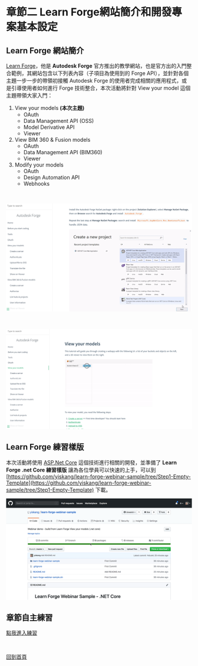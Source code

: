 # 章節二 Learn Forge網站簡介和開發專案基本設定

## Learn Forge 網站簡介

[Learn Forge](https://learnforge.autodesk.io/#/?id=learn-autodesk-forge)，他是 **Autodesk Forge** 官方推出的教學網站，也是官方出的入門整合範例，其網站包含以下列表內容（子項目為使用到的 Forge API），並針對各個主題一步一步的帶領初接觸 Autodesk Forge 的使用者完成相關的應用程式，或是引導使用者如何進行 Forge 技術整合，本次活動將針對 View your model 這個主題帶領大家入門：

1. View your models **(本次主題)**
   - OAuth
   - Data Management API (OSS)
   - Model Derivative API
   - Viewer
2. View BIM 360 & Fusion models
   - OAuth
   - Data Management API (BIM360)
   - Viewer
3. Modify your models
   - OAuth
   - Design Automation API
   - Webhooks

<br/>

![alt Learn Forge Website Intro.-1](img/learn-forge-website-into-1.png)

<br/>

![alt Learn Forge Website Intro.-2](img/learn-forge-website-into-2.png)

## Learn Forge 練習樣版

本次活動將使用 [ASP.Net Core](https://zh.wikipedia.org/zh-tw/ASP.NET_Core) 這個技術進行相關的開發，並準備了 **Learn Forge .net Core 練習樣版** 讓為各位學員可以快速的上手，可以到 [https://github.com/yiskang/learn-forge-webinar-sample/tree/Step1-Empty-Template](https://github.com/yiskang/learn-forge-webinar-sample/tree/Step1-Empty-Template) 下載。



![alt Learn Forge .net Core 練習樣版](img/learn-forge-aspnetcpre-template.png)



## 章節自主練習

[點我進入練習](Practice.md)

<br/>

[回到首頁](../README.md)